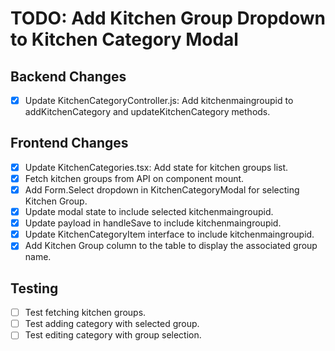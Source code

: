 # TODO: Add Kitchen Group Dropdown to Kitchen Category Modal

## Backend Changes
- [x] Update KitchenCategoryController.js: Add kitchenmaingroupid to addKitchenCategory and updateKitchenCategory methods.

## Frontend Changes
- [x] Update KitchenCategories.tsx: Add state for kitchen groups list.
- [x] Fetch kitchen groups from API on component mount.
- [x] Add Form.Select dropdown in KitchenCategoryModal for selecting Kitchen Group.
- [x] Update modal state to include selected kitchenmaingroupid.
- [x] Update payload in handleSave to include kitchenmaingroupid.
- [x] Update KitchenCategoryItem interface to include kitchenmaingroupid.
- [x] Add Kitchen Group column to the table to display the associated group name.

## Testing
- [ ] Test fetching kitchen groups.
- [ ] Test adding category with selected group.
- [ ] Test editing category with group selection.
